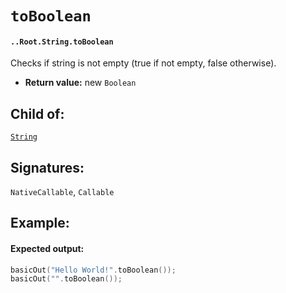 # `toBoolean`

#### `..Root.String.toBoolean`

Checks if string is not empty (true if not empty, false otherwise).

* **Return value:** new `Boolean`

## Child of:

[`String`](docs..Root.String.md)

## Signatures:

`NativeCallable`, `Callable`


## Example:



#### Expected output:

```c
basicOut("Hello World!".toBoolean());
basicOut("".toBoolean());
```